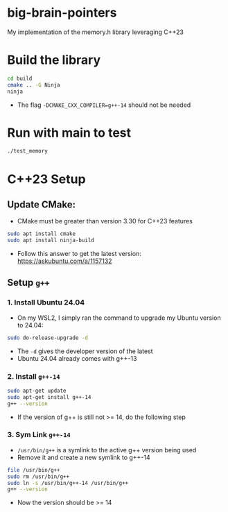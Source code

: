 # big-brain-pointers
My implementation of the memory.h library leveraging C++23

# Build the library
```bash
cd build
cmake .. -G Ninja
ninja
```
- The flag `-DCMAKE_CXX_COMPILER=g++-14` should not be needed

# Run with main to test
```bash
./test_memory
```

# C++23 Setup

## Update CMake:
- CMake must be greater than version 3.30 for C++23 features
```bash
sudo apt install cmake
sudo apt install ninja-build
```
- Follow this answer to get the latest version: https://askubuntu.com/a/1157132

## Setup `g++`
### 1. Install Ubuntu 24.04
- On my WSL2, I simply ran the command to upgrade my Ubuntu version to 24.04:
```bash
sudo do-release-upgrade -d
```
- The `-d` gives the developer version of the latest
- Ubuntu 24.04 already comes with g++-13

### 2. Install `g++-14`
```bash
sudo apt-get update
sudo apt-get install g++-14
g++ --version
```
- If the version of g++ is still not >= 14, do the following step

### 3. Sym Link `g++-14`
- `/usr/bin/g++` is a symlink to the active g++ version being used
- Remove it and create a new symlink to g++-14
```bash
file /usr/bin/g++
sudo rm /usr/bin/g++
sudo ln -s /usr/bin/g++-14 /usr/bin/g++
g++ --version
```
- Now the version should be >= 14
